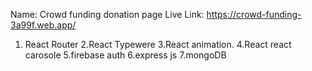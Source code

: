 Name: Crowd funding donation page
Live Link: https://crowd-funding-3a99f.web.app/

1. React Router
   2.React Typewere
   3.React animation.
   4.React react carosole
   5.firebase auth
   6.express js
   7.mongoDB

